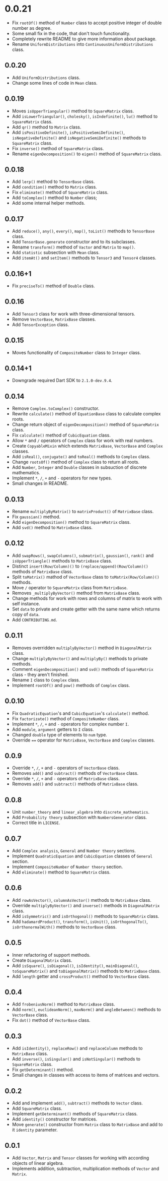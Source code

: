 # 0.0.21

- Fix `rootOf()` method of `Number` class to accept positive integer of double number as degree.
- Some small fix in the code, that don't touch functionality.
- Completely rewrite README to give more information about package.
- Rename `UniformDistributions` into `ContinuousUniformDistributions` class.

## 0.0.20

- Add `UniformDistributions` class.
- Change some lines of code in `Mean` class.

## 0.0.19

- Moves `isUpperTriangular()` method to `SquareMatrix` class.
- Add `isLowerTriangular()`, `cholesky()`, `isIndefinite()`, `lu()` method to `SquareMatrix` class.
- Add `qr()` method to `Matrix` class.
- Add `isPositiveDefinite()`, `isPositiveSemiDefinite()`, `isNegativeDefinite()` and
  `isNegativeSemiDefinite()` methods to `SquareMatrix` class.
- Fix `inverse()` method of `SquareMatrix` class.
- Rename `eigenDecomposition()` to `eigen()` method of `SquareMatrix` class.

## 0.0.18

- Add `lerp()` method to `TensorBase` class.
- Add `condition()` method to `Matrix` class.
- Fix `eliminate()` method of `SquareMatrix` class.
- Add `toComplex()` method to `Number` class;
- Add some internal helper methods.

## 0.0.17

- Add `reduce()`, `any()`, `every()`, `map()`, `toList()` methods to `TensorBase` class.
- Add `TensorBase.generate` constructor and to its subclasses.
- Rename `transform()` method of `Vactor` and `Matrix` to `map()`.
- Add `statistic` subsection with `Mean` class.
- Add `itemAt()` and `setItem()` methods to `Tensor3` and `Tensor4` classes.

## 0.0.16+1

- Fix `preciseTo()` method of `Double` class.

## 0.0.16

- Add `Tensor3` class for work with three-dimensional tensors.
- Remove `VectorBase`, `MatrixBase` classes.
- Add `TensorException` class.

## 0.0.15

- Moves functionality of `CompositeNumber` class to `Integer` class.

## 0.0.14+1

- Downgrade required Dart SDK to `2.1.0-dev.9.4`.

## 0.0.14

- Remove `Complex.toComplex()` constructor.
- Rewrite `calculate()` method of `EquationBase` class to calculate complex roots.
- Change return object of `eigenDecomposition()` method of `SquareMatrix` class.
- Fix `calculate()` method of `CubicEquation` class.
- Allow `*` and `/` operators of `Complex` class for work with real numbers.
- Create `CopyableMixin` which extends `MatrixBase`, `VectorBase` and `Complex` classes.
- Add `isReal()`, `conjugate()` and `toReal()` methods to `Complex` class.
- Change `rootsOf()` method of `Complex` class to return all roots.
- Add `Number`, `Integer` and `Double` classes in subsuction of discrete mathematics.
- Implement `*`, `/`, `+` and `-` operators for new types.
- Small changes in README.

## 0.0.13

- Rename `multiplyByMatrix()` to `matrixProduct()` of `MatrixBase` class.
- Fix `gaussian()` method.
- Add `eigenDecomposition()` method to `SquareMatrix` class.
- Add `svd()` method to `MatrixBase` class.

## 0.0.12

- Add `swapRows()`, `swapColumns()`, `submatrix()`, `gaussian()`, `rank()` and `isUpperTriangle()` methods to `MatrixBase` class.
- Distinct `insert(Row/Column)()` to `(replace/append)(Row/Column)()` methods of `MatrixBase` class.
- Split `toMatrix()` mathod of `VectorBase` class to `toMatrix(Row/Column)()` methods.
- Move `/` operator to `SquareMatrix` class from `MatrixBase`.
- Removes `_multiplyByVector()` method from `MatrixBase` class.
- Change methods for work with rows and columns of matrix to work with self instance.
- Set `data` to private and create getter with the same name which returns copy of `data`.
- Add `CONTRIBUTING.md`.

## 0.0.11

- Removes overridden `multiplyByVector()` method in `DiagonalMatrix` class.
- Change `multiplyByVector()` and `multiplyBy()` methods to private methods.
- Comment `eigenDecomposition()` and `svd()` methods of `SquareMatrix` class - they aren't finished.
- Rename `I` class to `Complex` class.
- Implement `rootOf()` and `pow()` methods of `Complex` class.

## 0.0.10

- Fix `QuadraticEquation`'s and `CubicEquation`'s `calculate()` method.
- Fix `factorizate()` method of `CompositeNumber` class.
- Implement `*`, `/`, `+` and `-` operators for complex number `I`.
- Add `module`, `argument` getters to `I` class.
- Changed `double` type of elements to `num` type.
- Override `==` operator for `MatrixBase`, `VectorBase` and `Complex` classes.

## 0.0.9

- Override `*`, `/`, `+` and `-` operators of `VectorBase` class.
- Removes `add()` and `subtract()` methods of `VectorBase` class.
- Override `*`, `/`, `+` and `-` operators of `MatrixBase` class.
- Removes `add()` and `subtract()` methods of `MatrixBase` class.

## 0.0.8

- Unit `number_theory` and `linear_algebra` into `discrete_mathematics`.
- Add `Probability theory` subsection with `NumbersGenerator` class.
- Correct title in `LICENSE`.

## 0.0.7

- Add `Complex analysis`, `General` and `Number theory` sections.
- Implement `QuadraticEquation` and `CubicEquation` classes of `General` section.
- Implement `CompositeNumber` of `Number theory` section.
- Add `eliminate()` method to `SquareMatrix` class.

## 0.0.6

- Add `rowAsVector()`, `columnAsVector()` methods to `MatrixBase` class.
- Override `multiplyByVector()` and `inverse()` methods in `DiagonalMatrix` class.
- Add `isSymmetric()` and `isOrthogonal()` methods to `SquareMatrix` class.
- Add `hadamardProduct()`, `transform()`, `isUnit()`, `isOrthogonalTo()`, `isOrthonormalWith()`
  methods to `VectorBase` class.

## 0.0.5

- Inner refactoring of support methods.
- Create `DiagonalMatrix` class.
- Add `isSquare()`, `isDiagonal()`, `isIdentity()`, `mainDiagonal()`, `toSquareMatrix()` and `toDiagonalMatrix()`
  methods to `MatrixBase` class.
- Add `length` getter and `crossProduct()` method to `VectorBase` class.

## 0.0.4

- Add `frobeniusNorm()` method to `MatrixBase` class.
- Add `norm()`, `euclideanNorm()`, `maxNorm()` and `angleBetween()` methods to `VectorBase` class.
- Fix `dot()` method of `VectorBase` class.

## 0.0.3

- Add `isIdentity()`, `replaceRow()` and `replaceColumn` methods to `MatrixBase` class.
- Add `inverse()`, `isSingular()` and `isNotSingular()` methods to `SquareMatrix` class.
- Fix `getDeterminant()` method.
- Small changes in classes with access to items of matrices and vectors.

## 0.0.2

- Add and implement `add()`, `subtract()` methods to `Vector` class.
- Add `SquareMatrix` class.
- Implement `getDeterminant()` methods of `SquareMatrix` class.
- Add `identity()` constructor for matrices.
- Move `generate()` constructor from `Matrix` class to `MatrixBase` and add to it
  `identity` parameter.

## 0.0.1

- Add `Vector`, `Matrix` and `Tensor` classes for working with according objects of linear algebra.
- Implements addition, subtraction, multiplication methods of `Vector` and `Matrix`.
